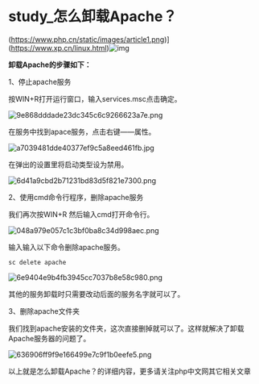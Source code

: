 # study_怎么卸载Apache？

(https://www.php.cn/static/images/article1.png)](https://www.xp.cn/linux.html)![img](https://img.php.cn/upload/article/000/000/024/5d0332b6a1e5c940.jpg)



**卸载Apache的步骤如下：**

1、停止apache服务

按WIN+R打开运行窗口，输入services.msc点击确定。

![9e868dddade23dc345c6c9266623a7e.png](https://img.php.cn/upload/image/959/400/343/1560489741622394.png)

在服务中找到apace服务，点击右键——属性。

![a7039481dde40377ef9c5a8eed461fb.jpg](https://img.php.cn/upload/image/681/438/459/1560489759509468.jpg)

在弹出的设置里将启动类型设为禁用。

![6d41a9cbd2b71231bd83d5f821e7300.png](https://img.php.cn/upload/image/991/156/433/1560489769786034.png)

2、使用cmd命令行程序，删除apache服务

我们再次按WIN+R 然后输入cmd打开命令行。

![048a979e057c1c3bf0ba8c34d998aec.png](https://img.php.cn/upload/image/595/243/572/1560489797259108.png)

输入输入以下命令删除apache服务。

```
sc delete apache
```

![6e9404e9b4fb3945cc7037b8e58c980.png](https://img.php.cn/upload/image/479/829/272/1560489809400681.png)

其他的服务卸载时只需要改动后面的服务名字就可以了。

3、删除apache文件夹

我们找到apache安装的文件夹，这次直接删掉就可以了。这样就解决了卸载Apache服务器的问题了。

![636906ff9f9e166499e7c9f1b0eefe5.png](https://img.php.cn/upload/image/891/255/333/1560489820283092.png)

以上就是怎么卸载Apache？的详细内容，更多请关注php中文网其它相关文章